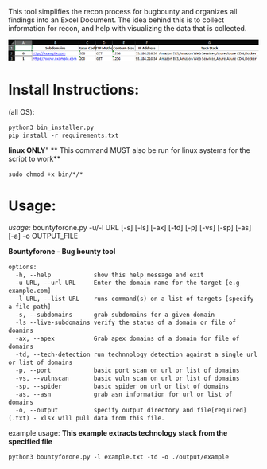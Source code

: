 This tool simplifies the recon process for bugbounty and organizes all findings into an Excel Document. The idea behind this is to collect information for recon, and help with visualizing the data that is collected. 

![plot](src/image.png)


# Install Instructions:

(all OS):
  ```
  python3 bin_installer.py
  pip install -r requirements.txt
  ```

**linux ONLY**" 
** This command MUST also be run for linux systems for the script to work**
  ```
  sudo chmod +x bin/*/*
  ```


# Usage:

*usage:* bountyforone.py -u/-l URL [-s] [-ls] [-ax] [-td] [-p] [-vs] [-sp] [-as] [-a] -o OUTPUT_FILE

**Bountyforone - Bug bounty tool**

```
options:
  -h, --help            show this help message and exit
  -u URL, --url URL     Enter the domain name for the target [e.g example.com]
  -l URL, --list URL    runs command(s) on a list of targets [specify a file path]
  -s, --subdomains      grab subdomains for a given domain
  -ls --live-subdomains verify the status of a domain or file of doamins
  -ax, --apex           Grab apex domains of a domain for file of domains
  -td, --tech-detection run technnology detection against a single url or list of domains
  -p, --port            basic port scan on url or list of domains
  -vs, --vulnscan       basic vuln scan on url or list of domains
  -sp, --spider         basic spider on url or list of domains
  -as, --asn            grab asn information for url or list of domains
  -o, --output          specify output directory and file[required](.txt) - xlsx will pull data from this file.
  ```


example usage:
  **This example extracts technology stack from the specified file**
  ```
  python3 bountyforone.py -l example.txt -td -o ./output/example
  ```






